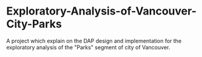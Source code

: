# Exploratory-Analysis-of-Vancouver-City-Parks
A project which explain on the DAP design and implementation for the exploratory analysis of the "Parks" segment of city of Vancouver.
